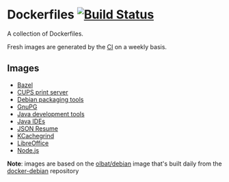 # Dockerfiles [![Build Status](https://secure.travis-ci.org/olbat/dockerfiles.png?branch=master)](https://travis-ci.org/olbat/dockerfiles)

A collection of Dockerfiles.

Fresh images are generated by the [CI](https://travis-ci.org/olbat/dockerfiles) on a weekly basis.

## Images
* [Bazel](bazel/)
* [CUPS print server](cupsd/)
* [Debian packaging tools](debian-pkg/)
* [GnuPG](gnupg/)
* [Java development tools](java-devel/)
* [Java IDEs](java-ides/)
* [JSON Resume](jsonresume/)
* [KCachegrind](kcachegrind/)
* [LibreOffice](libreoffice/)
* [Node.js](nodejs/)

__Note__: images are based on the [olbat/debian](https://hub.docker.com/u/olbat/) image that's built daily from the [docker-debian](https://github.com/olbat/docker-debian) repository
